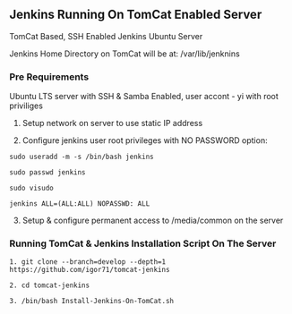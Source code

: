 ## Jenkins Running On TomCat Enabled Server

TomCat Based, SSH Enabled Jenkins Ubuntu Server

Jenkins Home Directory on TomCat will be at: /var/lib/jenknins

### Pre Requirements

Ubuntu LTS server with SSH & Samba Enabled, user accont - yi with root priviliges

1. Setup network on server to use static IP address

2. Configure jenkins user root privileges with NO PASSWORD option:
```
sudo useradd -m -s /bin/bash jenkins

sudo passwd jenkins

sudo visudo

jenkins ALL=(ALL:ALL) NOPASSWD: ALL
```
3. Setup & configure permanent access to /media/common on the server

### Running TomCat & Jenkins Installation Script On The Server
```
1. git clone --branch=develop --depth=1 https://github.com/igor71/tomcat-jenkins

2. cd tomcat-jenkins

3. /bin/bash Install-Jenkins-On-TomCat.sh
```
